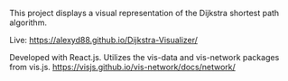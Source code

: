 This project displays a visual representation of the Dijkstra shortest path algorithm.

Live: https://alexyd88.github.io/Dijkstra-Visualizer/

Developed with React.js. Utilizes the vis-data and vis-network packages from vis.js. https://visjs.github.io/vis-network/docs/network/
